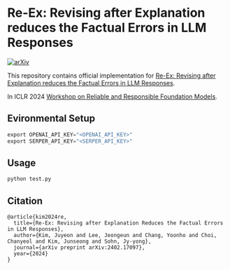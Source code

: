 # Re-Ex: Revising after Explanation reduces the Factual Errors in LLM Responses
[![arXiv](https://img.shields.io/badge/arXiv-2402.17097-b31b1b.svg?style=plastic)](https://arxiv.org/abs/2402.17097)

This repository contains official implementation for [Re-Ex: Revising after Explanation reduces the Factual Errors in LLM Responses](https://arxiv.org/abs/2402.17097).

In ICLR 2024 [Workshop on Reliable and Responsible Foundation Models](https://iclr-r2fm.github.io).


## Evironmental Setup
```python
export OPENAI_API_KEY="<OPENAI_API_KEY>"
export SERPER_API_KEY="<SERPER_API_KEY>"
```

## Usage
```python
python test.py
```

## Citation
```
@article{kim2024re,
  title={Re-Ex: Revising after Explanation Reduces the Factual Errors in LLM Responses},
  author={Kim, Juyeon and Lee, Jeongeun and Chang, Yoonho and Choi, Chanyeol and Kim, Junseong and Sohn, Jy-yong},
  journal={arXiv preprint arXiv:2402.17097},
  year={2024}
}
```
